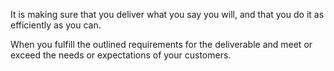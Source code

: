 It is making sure that you deliver what you say you will, and that you do it as efficiently as you can. 

When you fulfill the outlined requirements for the deliverable and meet or exceed the needs or expectations of your customers. 